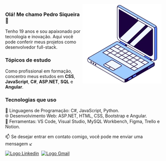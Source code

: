 
<img src="imagem/Imagem_GitHub-removebg-preview.png" alt="" align="right">

### Olá! Me chamo Pedro Siqueira 👋
<p align="left">
  Tenho 19 anos e sou apaixonado por tecnologia e inovação. Aqui você pode conferir meus projetos como desenvolvedor full-stack.
</p>

### Tópicos de estudo
<p align="left">
  Como profissional em formação, concentro meus estudos em <b>CSS</b>, <b>JavaScript</b>, <b>C#</b>, <b>ASP.NET</b>, <b>SQL</b> e <b>Angular</b>.
</p>

### Tecnologias que uso
<p align="left">
  🚀 Linguagens de Programação: C#, JavaScript, Python.<br>
  🌐 Desenvolvimento Web: ASP.NET, HTML, CSS, Bootstrap e Angular.<br>
  🔧 Ferramentas: VS Code, Visual Studio, MySQL Workbench, Figma, Trello e Notion.<br>
</p>

<p align="left">
  📫 Se desejar entrar em contato comigo, você pode me enviar uma mensagem ↙️
</p>
<div>
  <a href="https://www.linkedin.com/in/pedro-siqueira-pereira-bitarães-a130a9229/" target="_blank"><img src="https://img.shields.io/badge/LinkedIn-0077B5?style=for-the-badge&logo=linkedin&logoColor=white" alt="Logo Linkedin"></a>&nbsp
  <a href="mailto:pedrosiqueirapb@gmail.com" target="_blank"><img src="https://img.shields.io/badge/Gmail-D14836?style=for-the-badge&logo=gmail&logoColor=white" alt="Logo Gmail"></a>
</div>
